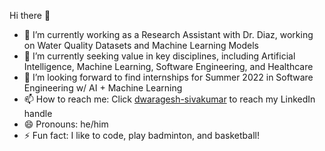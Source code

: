 Hi there 👋

- 🔭 I’m currently working as a Research Assistant with Dr. Diaz, working on Water Quality Datasets and Machine Learning Models
- 🌱 I’m currently seeking value in key disciplines, including Artificial Intelligence, Machine Learning, Software Engineering, and Healthcare
- 🤔 I’m looking forward to find internships for Summer 2022 in Software Engineering w/ AI + Machine Learning
- 📫 How to reach me: Click [dwaragesh-sivakumar](https://www.linkedin.com/in/dwaragesh-sivakumar/) to reach my LinkedIn handle 
- 😄 Pronouns: he/him
- ⚡ Fun fact: I like to code, play badminton, and basketball!
